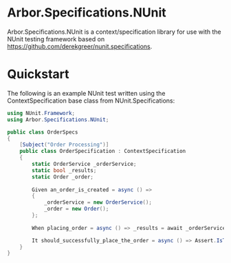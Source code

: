 # Arbor.Specifications.NUnit

Arbor.Specifications.NUnit is a context/specification library for use with the NUnit testing framework based on https://github.com/derekgreer/nunit.specifications.

# Quickstart

The following is an example NUnit test written using the ContextSpecification base class from NUnit.Specifications:

```C#
using NUnit.Framework;
using Arbor.Specifications.NUnit;

public class OrderSpecs
{
	[Subject("Order Processing")]
	public class OrderSpecification : ContextSpecification
	{
		static OrderService _orderService;
		static bool _results;
		static Order _order;
		
		Given an_order_is_created = async () =>
		{
			_orderService = new OrderService();
			_order = new Order();
		};
		
		When placing_order = async () => _results = await _orderService.PlaceOrderAsync(_order);

		It should_successfully_place_the_order = async () => Assert.IsTrue(_results);
	}
}
```
